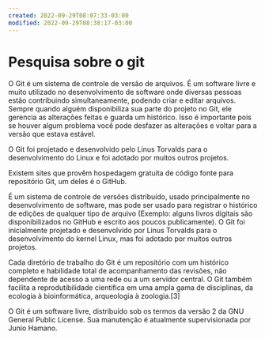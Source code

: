 ```yaml
---
created: 2022-09-29T08:07:33-03:00
modified: 2022-09-29T08:38:17-03:00
---
```


# Pesquisa sobre o git

O Git é um sistema de controle de versão de arquivos. É um software livre e muito utilizado no desenvolvimento de software onde diversas pessoas estão contribuindo simultaneamente, podendo criar e editar arquivos. Sempre quando alguém disponibiliza sua parte do projeto no Git, ele gerencia as alterações feitas e guarda um histórico. Isso é importante pois se houver algum problema você pode desfazer as alterações e voltar para a versão que estava estável.

O Git foi projetado e desenvolvido pelo Linus Torvalds para o desenvolvimento do Linux e foi adotado por muitos outros projetos.

Existem sites que provêm hospedagem gratuita de código fonte para repositório Git, um deles é o GitHub.

É um sistema de controle de versões distribuído, usado principalmente no desenvolvimento de software, mas pode ser usado para registrar o histórico de edições de qualquer tipo de arquivo (Exemplo: alguns livros digitais são disponibilizados no GitHub e escrito aos poucos publicamente). O Git foi inicialmente projetado e desenvolvido por Linus Torvalds para o desenvolvimento do kernel Linux, mas foi adotado por muitos outros projetos.

Cada diretório de trabalho do Git é um repositório com um histórico completo e habilidade total de acompanhamento das revisões, não dependente de acesso a uma rede ou a um servidor central. O Git também facilita a reprodutibilidade científica em uma ampla gama de disciplinas, da ecologia à bioinformática, arqueologia à zoologia.[3]

O Git é um software livre, distribuído sob os termos da versão 2 da GNU General Public License. Sua manutenção é atualmente supervisionada por Junio Hamano.
